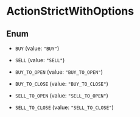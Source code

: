 

# ActionStrictWithOptions

## Enum


* `BUY` (value: `"BUY"`)

* `SELL` (value: `"SELL"`)

* `BUY_TO_OPEN` (value: `"BUY_TO_OPEN"`)

* `BUY_TO_CLOSE` (value: `"BUY_TO_CLOSE"`)

* `SELL_TO_OPEN` (value: `"SELL_TO_OPEN"`)

* `SELL_TO_CLOSE` (value: `"SELL_TO_CLOSE"`)



